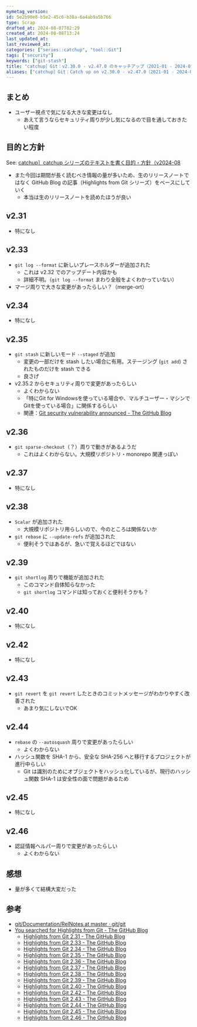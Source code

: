 ```yaml
---
mymetag_version:
id: 5e2b90e8-b5e2-45c6-b38a-6a4ab9a5b766
type: Scrap
drafted_at: 2024-08-07T02:29
created_at: 2024-08-08T13:24
last_updated_at:
last_reviewed_at:
categories: ["series::catchup", "tool::Git"]
tags: ["security"]
keywords: ["git-stash"]
title: "catchup］Git：v2.30.0 - v2.47.0 のキャッチアップ（2021-01 - 2024-07"
aliases: ["catchup］Git：Catch up on v2.30.0 - v2.47.0（2021-01 - 2024-07"]
---
```


## まとめ

- ユーザー視点で気になる大きな変更はなし
  - あえて言うならセキュリティ周りが少し気になるので目を通しておきたい程度

## 目的と方針

See: [catchup］catchup シリーズのテキストを書く目的・方針（v2024-08](./72b2608e-8b0f-4ccd-a366-9093a8d48f2a.md)

- また今回は期間が長く読むべき情報の量が多いため、生のリリースノートではなく GitHub Blog の記事（Highlights from Git シリーズ）をベースにしていく
  - 本当は生のリリースノートを読めたほうが良い

## v2.31

- 特になし

## v2.33

- `git log --format` に新しいプレースホルダーが追加された
  - これは v2.32 でのアップデート内容かも
  - 詳細不明。（`git log --format` まわり全般をよくわかっていない）
- マージ周りで大きな変更があったらしい？（merge-ort）

## v2.34

- 特になし

## v2.35

- `git stash` に新しいモード `--staged` が追加
  - 変更の一部だけを stash したい場合に有用。ステージング (`git add`) されたものだけを stash できる
  - 良さげ
- v2.35.2 からセキュリティ周りで変更があったらしい
  - よくわからない
  - 「特にGit for Windowsを使っている場合や、マルチユーザー・マシンでGitを使っている場合」に関係するらしい
  - 関連：[Git security vulnerability announced - The GitHub Blog](https://github.blog/open-source/git/git-security-vulnerability-announced/)

## v2.36

- `git sparse-checkout`（？）周りで動きがあるようだ
  - これはよくわからない。大規模リポジトリ・monorepo 関連っぽい

## v2.37

- 特になし

## v2.38

- `Scalar` が追加された
  - 大規模リポジトリ用らしいので、今のところは関係ないか
- `git rebase` に `--update-refs` が追加された
  - 便利そうではあるが、急いで覚えるほどではない

## v2.39

- `git shortlog` 周りで機能が追加された
  - このコマンド自体知らなかった
  - `git shortlog` コマンドは知っておくと便利そうかも？

## v2.40

- 特になし

## v2.42

- 特になし

## v2.43

- `git revert` を `git revert` したときのコミットメッセージがわかりやすく改善された
  - あまり気にしないでOK

## v2.44
- `rebase` の `--autosquash` 周りで変更があったらしい
  - よくわからない
- ハッシュ関数を SHA-1 から、安全な SHA-256 へと移行するプロジェクトが進行中らしい
  - Git は識別のためにオブジェクトをハッシュ化しているが、現行のハッシュ関数 SHA-1 は安全性の面で問題があるため

## v2.45

- 特になし
  
## v2.46

- 認証情報ヘルパー周りで変更があったらしい
  - よくわからない

## 感想

- 量が多くて結構大変だった
  
## 参考

- [git/Documentation/RelNotes at master · git/git](https://github.com/git/git/tree/406f326d271e0bacecdb00425422c5fa3f314930/Documentation/RelNotes)
- [You searched for Highlights from Git - The GitHub Blog](https://github.blog/?s=Highlights+from+Git)
  - [Highlights from Git 2.31 - The GitHub Blog](https://github.blog/open-source/git/highlights-from-git-2-31/)
  - [Highlights from Git 2.33 - The GitHub Blog](https://github.blog/open-source/git/highlights-from-git-2-33/)
  - [Highlights from Git 2.34 - The GitHub Blog](https://github.blog/open-source/git/highlights-from-git-2-34/)
  - [Highlights from Git 2.35 - The GitHub Blog](https://github.blog/open-source/git/highlights-from-git-2-35/)
  - [Highlights from Git 2.36 - The GitHub Blog](https://github.blog/open-source/git/highlights-from-git-2-36/)
  - [Highlights from Git 2.37 - The GitHub Blog](https://github.blog/open-source/git/highlights-from-git-2-37/)
  - [Highlights from Git 2.38 - The GitHub Blog](https://github.blog/open-source/git/highlights-from-git-2-38/)
  - [Highlights from Git 2.39 - The GitHub Blog](https://github.blog/open-source/git/highlights-from-git-2-39/)
  - [Highlights from Git 2.40 - The GitHub Blog](https://github.blog/open-source/git/highlights-from-git-2-40/)
  - [Highlights from Git 2.42 - The GitHub Blog](https://github.blog/open-source/git/highlights-from-git-2-42/)
  - [Highlights from Git 2.43 - The GitHub Blog](https://github.blog/open-source/git/highlights-from-git-2-43/)
  - [Highlights from Git 2.44 - The GitHub Blog](https://github.blog/open-source/git/highlights-from-git-2-44/)
  - [Highlights from Git 2.45 - The GitHub Blog](https://github.blog/open-source/git/highlights-from-git-2-45/)
  - [Highlights from Git 2.46 - The GitHub Blog](https://github.blog/open-source/git/highlights-from-git-2-46/)
